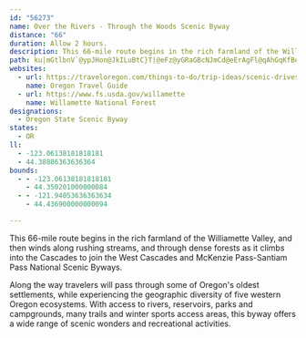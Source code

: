 ```yaml
---
id: "56273"
name: Over the Rivers - Through the Woods Scenic Byway
distance: "66"
duration: Allow 2 hours.
description: This 66-mile route begins in the rich farmland of the Willamette Valley, and then winds along rushing streams, and through dense forests as it climbs into the Cascades.
path: ku|mGtlbnV`@ypJHon@JkILuBtC}T|@eFz@yGRaGBcNJmCd@eErAgFl@qAhGqKfBeEn@aD|@sIvHseAzBqYBsAOmEu@kIJiB|AsD`@cCB{A[{MToP@cPb@aURsAbCqHxIsm@pDsN^oCRgCbAoV~AiLbCmOh@gCXq@hGuKbAgEr@_KXoGFuJ\}QbAk^^sFdAqH~@{DvAeEt@cBl|@ccBhByDnF{PdEqJ\kAlF_[hAmINsFOyCiCcRo@gG?yAJqBXaBrAyB~@yBZyBFe^JuJrBs_@HmDEqAm@aG_Lgi@y@{Ek@eEOmC?eF|F_`Ar@uHv^eiB\yDD{CB}UIyNNiENsCNwAr@aExAaGlEcSj@mEH_EUmDi@yCcBaEm@y@{AaBwBcAcB_@gn@iFsCs@oCeBwH_I_L}LwFaGo@e@kNyIiTaMuI}CsC}@eSaFwBaAw]c]wE_EqCaAyHk@}BJsBd@u@`@yAXmCP}Be@_Ak@}@uA_@iAiDwM{FyNi@oBuFqYmAyIs@mL[_QWkb@GyBI_AwE}SO_@oA_@^eEP{DEiIy@mK_C{W}Eig@cy@wzIcDe^cAwM]gKKeKBgDJ{Bx@sLn@aHX{A`EaPv@kEXiDBiBEiDc@sD_@mBe@}AyAcDw@eAoAsAwF{Eu@}@qAmBq@kB{Gy[e@sDOgDNmD~@kIN{Cc@wW[{M@aC`@gCnA_FXyBj@{IlB_JXaG~@yF^uCHeCEcENiBNu@d@mAx@}@d@U`GcAbCVr@Ox@]n@kAZmANqCvAgJ?eAOy@wAgDiByGAoAt@mG?gBO}AoBoHm@yCOmBBm@Hq@^g@j@]|@U~BOlCVpFvAjAFzEK^GbAc@vH}GnAyAb@q@dAuCbDoQN_CKqBOy@eJg^cDoNePgw@}@sEKuADk@ZkA\g@h@Yd@C`FvBtBLr@G|As@xAwAd@_A\mCJsChBgl@e@cTcAyFO{A|@qZ`@uQRmCXwAnAcD|FgMh@_Ct@oJnK}]x@sB~B_DlAm@~Da@^S\c@XaAN_A?_BE_JtCqY\cE~AkYxAgKrNwx@FsHE_OKcKc@gFeAgFsAgEsU}|@yByIaF{Q_BwG_@sBYwBWoCKkC?oCHqCrD}]b@wLhAqb@CuDi@gIqG{v@UkECoCFsAbB{NZkDNuD[uG}@aGcE{O_BgFmFoT]gBSyCGkLt@m[lAy^NcDn@iE~ByJ?oAIy@q@qD?a@NeBt@yAXeEIaBy@aE?yAHm@b@qAd@e@`N_Fb@Ox@y@d@}@Ro@bAwIdBuHfAmCDy@IsB_@wBiBiFqC{JkAiI_AeI}@_Fi@gBy@qAsDwCy@cB]mB[{Ji@oG_A}Dy@uBwAyBoAwAoA}@mFwCoAkAs@uAo@aCe@kDeFc^OoB?sDl@gIE}@s@uEOuBSmSDgCl@aD|CyHZkB?i@[qAi@m@gEgCu@_AWcCBgANyArAgChCmDlDgDvDyCj@_B^eGVuAVy@vBsC^yAL_BFuEKsDiAgIUeDDgCNgDb@aE^yFTeBn@sA|AsAnAeBx@_BXs@Js@h@qXKgFy@eDgHuMuF}UsBsDcEoGUyAE_BhDu]TgDE{E{@{Gm@sFKoDXmJpBi[?{CQsBiA_Cs@_Ac@_BqAuJwDaGy@_Cm@aCkAmHg@sFe@{IBgDPeBXmAr@gBn@}@bDyBx@mALe@PgCLqF@sCKqGYwCy@oDy@kB_BaDmAwAsFaFYa@e@cBGiCpA_c@d@{Sb@gJd@uF|@qDn@{AxAsBpJaLrBaDZm@Rw@NgABwASiBcAkCs@gCQqCCeBH{BX_Ax@{AbBiAnB{@rAeAjAyBXgAb@gDN{KXgEbAsFn@w@zA[vAKb@_@Tm@ZqCq@oEGsDlD{I\_BDmGn@_EfAsD~AwH|BwFZaB^aEb@yIE{II_DUmCy@yFyAkM{AyJa@q@i@[}@Sk@@yBp@s@Qi@Yu@yAIs@?eEM{@oB_DcBuEc@_BKgA?yDKq@c@_A}@k@_AUoAk@gDgDeCsE}AwByAa@y@JcBKmAq@e@{@Oy@?_ADq@lA}E@eAGeAO}@s@iA}DsCYq@o@{Bu@wECs@Co@l@mG?qBYmBmAmBkA_AeFyC{@{@c@qAKaA?iAH{Ad@kAvIiMlDmGx@eAj@a@`B_@~@@~@j@n@x@jFnNzBpCv@b@bDhArBJvJi@lAJd@Rd@j@|AdDhBfF^nAL|@FdAAlAm@nOBjAHn@h@rA~DvDf@r@~@hCh@rBd@jAb@p@`A~@\PhA@x@]h@gAHm@c@oPXgEpFq\j@wCh@{An@y@vAy@d@MxGk@lAs@h@w@~B}Gb@q@hA{@fCe@p@?jFhBrAVx@ExAWxAo@~@_Ar@sAh@yA^_BNyAD{B[mGW_Ca@qBW{@Ye@_@e@eAm@mE_@_A_@yBeB}@kAmAuBuAsESmAGw@DoDw@qFu@mCoA{CO_AIy@?uEIqBH{IsA_IEuBHyAnCwTHqBO{Be@_BqA_DOs@KmB@y@XmAbBaEb@_BByBMqAk@{AaAyAaIyH{As@o@GiAB}E|B}@FcASkAmAYmACqCR{Ar@cD?cBcAqDMgAEaCKwAyB}TYqB_@mBcBuE}AwBsCsCoAuB_@{AC_BHwARs@t@yA|CsDd@kAl@uCdBcN^eBvCgGh@eD_@aFmAsGe@aDGsAFgDrAsKNuCC_Bi@qDiDaHY{@OkAOyAOwXSmC_@eAoAoBoI_KeA_By@kBo@oB_@eBUeCIuEn@gFrEcR|AsKnAiO|AiOlEcZlIk_@dAmGRaBJmFKgFUkCs@uD[gAeEyIcDgGeAmCcA_Eo@gEuAqPi@sDS}@oA{CgGmJsA_DwBoIqMuk@uAgImAyJwFsf@k@mGwFif@_J{z@cBgIuC{HgFoGaGsG}ByD_CgGiBgH_B_IwEkXi@{KH{ItC{x@VuB^}Bn@aCxA_DrC{DhDgExBoDv@yBx@_DZqCLmBDeCE{BYkEcA}EyB}EaGkLeRc[mSg`@kC{Fi@EkG}JaBeEmBwFkw@waDeCqL[uAWgBg@oDm@gJi@uGi@q\CkUMS_@iIsByZyEgYkDuOgC_NmAwIDeC
websites:
  - url: https://traveloregon.com/things-to-do/trip-ideas/scenic-drives/over-the-river-and-through-the-woods/
    name: Oregon Travel Guide
  - url: https://www.fs.usda.gov/willamette
    name: Willamette National Forest
designations:
  - Oregon State Scenic Byway
states:
  - OR
ll:
  - -123.06138181818181
  - 44.38886363636364
bounds:
  - - -123.06138181818181
    - 44.350201000000084
  - - -121.94053636363634
    - 44.436900000000094

---
```


This 66-mile route begins in the rich farmland of the Williamette Valley, and then winds along rushing streams, and through dense forests as it climbs into the Cascades to join the West Cascades and McKenzie Pass-Santiam Pass National Scenic Byways.

Along the way travelers will pass through some of Oregon's oldest settlements, while experiencing the geographic diversity of five western Oregon ecosystems.  With access to rivers, reservoirs, parks and campgrounds, many trails and winter sports access areas, this byway offers a wide range of scenic wonders and recreational activities.
